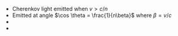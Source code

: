  - Cherenkov light emitted when $v>c/n$
 - Emitted at angle $\cos \theta = \frac{1}{n\beta}$ where $\beta = v/c$
 - 
 - 